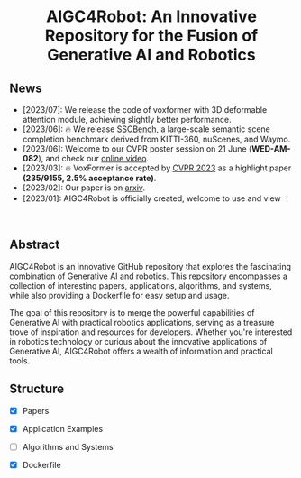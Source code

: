 <div align="center">   
  
# AIGC4Robot: An Innovative Repository for the Fusion of Generative AI and Robotics
</div>


## News
- [2023/07]: We release the code of voxformer with 3D deformable attention module, achieving slightly better performance. 
- [2023/06]: 🔥 We release [SSCBench](https://github.com/ai4ce/SSCBench), a large-scale semantic scene completion benchmark derived from KITTI-360, nuScenes, and Waymo. 
- [2023/06]: Welcome to our CVPR poster session on 21 June (**WED-AM-082**), and check our [online video](https://www.youtube.com/watch?v=L0M9ayR316g).
- [2023/03]: 🔥 VoxFormer is accepted by [CVPR 2023](https://cvpr2023.thecvf.com/) as a highlight paper **(235/9155, 2.5% acceptance rate)**.
- [2023/02]: Our paper is on [arxiv](https://arxiv.org/abs/2302.12251).
- [2023/01]: AIGC4Robot is officially created, welcome to use and view ！
</br>


## Abstract
AIGC4Robot is an innovative GitHub repository that explores the fascinating combination of Generative AI and robotics. This repository encompasses a collection of interesting papers, applications, algorithms, and systems, while also providing a Dockerfile for easy setup and usage.

The goal of this repository is to merge the powerful capabilities of Generative AI with practical robotics applications, serving as a treasure trove of inspiration and resources for developers. Whether you're interested in robotics technology or curious about the innovative applications of Generative AI, AIGC4Robot offers a wealth of information and practical tools.


 
## Structure

- [x] Papers
- [x] Application Examples
- [ ] Algorithms and Systems
- [x] Dockerfile




